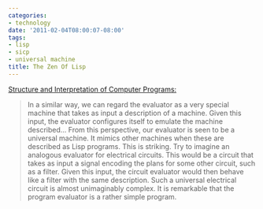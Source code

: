 ```yaml
---
categories:
- technology
date: '2011-02-04T08:00:07-08:00'
tags:
- lisp
- sicp
- universal machine
title: The Zen Of Lisp
---
```


<a href="https://web.archive.org/web/20170825143412/https://mitpress.mit.edu/sicp/full-text/book/book-Z-H-26.html">Structure and Interpretation of Computer Programs:</a>

>In a similar way, we can regard the evaluator as a very special machine that takes as input a description of a machine. Given this input, the evaluator configures itself to emulate the machine described... From this perspective, our evaluator is seen to be a universal machine. It mimics other machines when these are described as Lisp programs. This is striking. Try to imagine an analogous evaluator for electrical circuits. This would be a circuit that takes as input a signal encoding the plans for some other circuit, such as a filter. Given this input, the circuit evaluator would then behave like a filter with the same description. Such a universal electrical circuit is almost unimaginably complex. It is remarkable that the program evaluator is a rather simple program.
